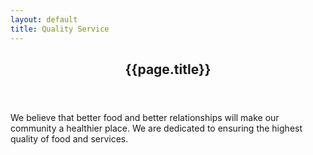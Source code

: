 ```yaml
---
layout: default
title: Quality Service
---
```


<!-- One -->
<section id="one" class="main special">
    <div class="container">
        <!-- <span class="image fit primary"><img src="assets/images/pic01.jpg" alt="" /></span> -->
        <div class="content">
            <header class="major">
                <h2>{{page.title}}</h2>
            </header>
            <p>We believe that better food and better relationships will make our community a healthier place.  We are dedicated to ensuring the highest quality of food and services.</p>
        </div>
    </div>
</section>